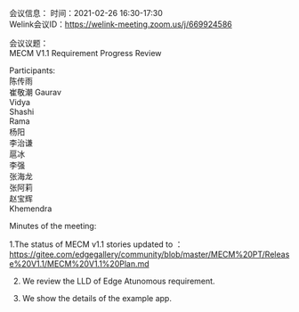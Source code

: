 会议信息：
时间：2021-02-26 16:30-17:30  
Welink会议ID：https://welink-meeting.zoom.us/j/669924586

会议议题：  
MECM V1.1 Requirement Progress Review  

Participants:  
陈传雨  
崔敬潮
Gaurav  
Vidya  
Shashi  
Rama  
杨阳  
李治谦  
扈冰  
李强  
张海龙  
张阿莉  
赵宝辉  
Khemendra  

Minutes of the meeting:  

1.The status of MECM v1.1 stories updated to ：https://gitee.com/edgegallery/community/blob/master/MECM%20PT/Release%20V1.1/MECM%20V1.1%20Plan.md  

2. We review the LLD of  Edge Atunomous requirement.  

3. We  show the details of the example app. 